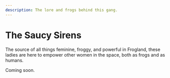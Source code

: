 ```yaml
---
description: The lore and frogs behind this gang.
---
```


# The Saucy Sirens

The source of all things feminine, froggy, and powerful in Frogland, these ladies are here to empower other women in the space, both as frogs and as humans.&#x20;

Coming soon.

